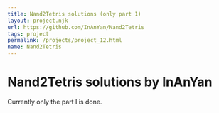```yaml
---
title: Nand2Tetris solutions (only part 1)
layout: project.njk
url: https://github.com/InAnYan/Nand2Tetris
tags: project
permalink: /projects/project_12.html
name: Nand2Tetris
---
```


# Nand2Tetris solutions by InAnYan
Currently only the part I is done.

